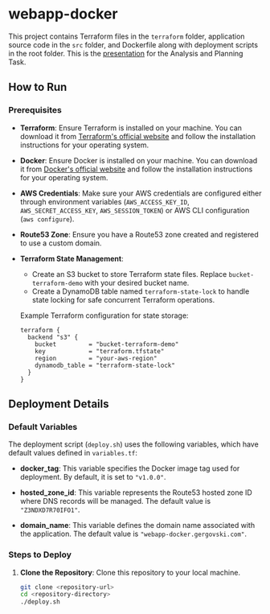 # webapp-docker

This project contains Terraform files in the `terraform` folder, application source code in the `src` folder, and Dockerfile along with deployment scripts in the root folder. This is the [presentation](presentation.docx) for the Analysis and Planning Task.

## How to Run

### Prerequisites

- **Terraform**: Ensure Terraform is installed on your machine. You can download it from [Terraform's official website](https://www.terraform.io/downloads.html) and follow the installation instructions for your operating system.
- **Docker**: Ensure Docker is installed on your machine. You can download it from [Docker's official website](https://www.docker.com/products/docker-desktop) and follow the installation instructions for your operating system.
- **AWS Credentials**: Make sure your AWS credentials are configured either through environment variables (`AWS_ACCESS_KEY_ID`, `AWS_SECRET_ACCESS_KEY`, `AWS_SESSION_TOKEN`) or AWS CLI configuration (`aws configure`).
- **Route53 Zone**: Ensure you have a Route53 zone created and registered to use a custom domain.
-  **Terraform State Management**: 
   - Create an S3 bucket to store Terraform state files. Replace `bucket-terraform-demo` with your desired bucket name.
   - Create a DynamoDB table named `terraform-state-lock` to handle state locking for safe concurrent Terraform operations.

   Example Terraform configuration for state storage:
   ```hcl
   terraform {
     backend "s3" {
       bucket         = "bucket-terraform-demo"
       key            = "terraform.tfstate"
       region         = "your-aws-region"
       dynamodb_table = "terraform-state-lock"
     }
   }

## Deployment Details

### Default Variables

The deployment script (`deploy.sh`) uses the following variables, which have default values defined in `variables.tf`:

- **docker_tag**: This variable specifies the Docker image tag used for deployment. By default, it is set to `"v1.0.0"`.
  
- **hosted_zone_id**: This variable represents the Route53 hosted zone ID where DNS records will be managed. The default value is `"Z3NDXD7R70IFO1"`.

- **domain_name**: This variable defines the domain name associated with the application. The default value is `"webapp-docker.gergovski.com"`.


### Steps to Deploy

1. **Clone the Repository**: Clone this repository to your local machine.

   ```bash
   git clone <repository-url>
   cd <repository-directory>
   ./deploy.sh